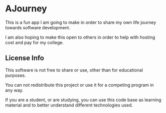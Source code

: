 # AJourney

This is a fun app I am going to make in order to share my own life journey towards software development. 

I am also hoping to make this open to others in order to help with hosting cost and pay for my college.

## License Info

This software is not free to share or use, other than for educational purposes.

You can not redistribute this project or use it for a competing program in any way. 

If you are a student, or are studying, you can use this code base as learning material and to better understand different technologies used.

